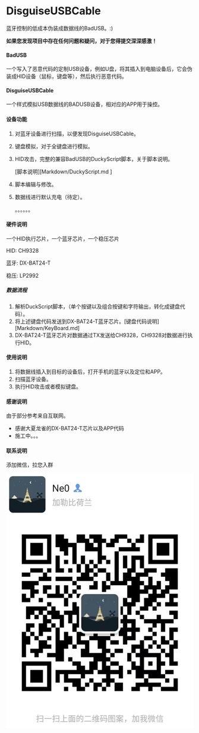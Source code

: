 # DisguiseUSBCable

蓝牙控制的低成本伪装成数据线的BadUSB。:)

**如果您发现项目中存在任何问题和疑问，对于您得提交深深感激！**

#### BadUSB

一个写入了恶意代码的定制USB设备，例如U盘，将其插入到电脑设备后，它会伪装成HID设备（鼠标，键盘等），然后执行恶意代码。

#### DisguiseUSBCable

一个样式模拟USB数据线的BADUSB设备，相对应的APP用于操控。

#### 设备功能

1. 对蓝牙设备进行扫描，以便发现DisguiseUSBCable。

2. 键盘模拟，对于全键盘进行模拟。

3. HID攻击，完整的兼容BadUSB的DuckyScript脚本，关于脚本说明。

   [脚本说明][Markdown/DuckyScript.md ]

4. 脚本编辑与修改。

5. 数据线进行默认充电（待定）。

   。。。。。。

#### 硬件说明

一个HID执行芯片，一个蓝牙芯片，一个稳压芯片

HID:	CH9328

蓝牙:	DX-BAT24-T

稳压:	LP2992

##### 数据流程

1. 解析DuckScript脚本，（单个按键以及组合按键和字符输出，转化成键盘代码）。
2. 将上述键盘代码发送到DX-BAT24-T蓝牙芯片。[键盘代码说明][Markdown/KeyBoard.md]
3. DX-BAT24-T蓝牙芯片对数据通过TX发送给CH9328，CH9328对数据进行执行HID。

#### 使用说明

1. 将数据线插入到目标的设备后，打开手机的蓝牙以及定位和APP。
2. 扫描蓝牙设备。
3. 执行HID攻击或者模拟键盘。

#### 感谢说明

由于部分参考来自互联网。

- 感谢大夏龙雀的DX-BAT24-T芯片以及APP代码
- 施工中。。。

#### 联系说明

添加微信，拉您入群

![wechat](Images/wechat.jpg)

